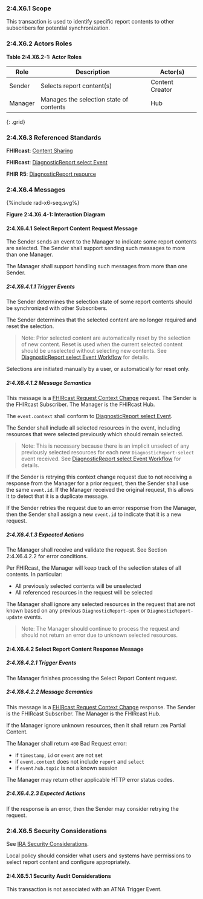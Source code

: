 ### 2:4.X6.1 Scope

This transaction is used to identify specific report contents to other subscribers for potential synchronization.

### 2:4.X6.2 Actors Roles

**Table 2:4.X6.2-1: Actor Roles**

| Role | Description | Actor(s) |
|------|-------------|----------|
| Sender | Selects report content(s) | Content Creator |
| Manager | Manages the selection state of contents | Hub |
{: .grid}

### 2:4.X6.3 Referenced Standards

**FHIRcast**: [Content Sharing](https://build.fhir.org/ig/HL7/fhircast-docs/2-10-ContentSharing.html)

**FHIRcast**: [DiagnosticReport select Event](https://build.fhir.org/ig/HL7/fhircast-docs/3-6-4-diagnosticreport-select.html)

**FHIR R5**: [DiagnosticReport resource](https://hl7.org/fhir/R5/diagnosticreport.html)

### 2:4.X6.4 Messages

<div>
{%include rad-x6-seq.svg%}
</div>

<div style="clear: left"/>

**Figure 2:4.X6.4-1: Interaction Diagram**

#### 2:4.X6.4.1 Select Report Content Request Message
The Sender sends an event to the Manager to indicate some report contents are selected. The Sender shall support sending such messages to more than one Manager.

The Manager shall support handling such messages from more than one Sender. 

##### 2:4.X6.4.1.1 Trigger Events

The Sender determines the selection state of some report contents should be synchronized with other Subscribers.

The Sender determines that the selected content are no longer required and reset the selection.

> Note: Prior selected content are automatically reset by the selection of new content. Reset is used when the current selected content should be unselected without selecting new contents. See [DiagnosticReport select Event Workflow](https://build.fhir.org/ig/HL7/fhircast-docs/3-6-4-diagnosticreport-select.html#workflow) for details.

Selections are initiated manually by a user, or automatically for reset only.

##### 2:4.X6.4.1.2 Message Semantics

This message is a [FHIRcast Request Context Change](https://build.fhir.org/ig/HL7/fhircast-docs/2-6-RequestContextChange.html#request-context-change-body) request. The Sender is the FHIRcast Subscriber. The Manager is the FHIRcast Hub.

The `event.context` shall conform to [DiagnosticReport select Event](https://build.fhir.org/ig/HL7/fhircast-docs/3-6-4-diagnosticreport-select.html).

The Sender shall include all selected resources in the event, including resources that were selected previously which should remain selected.

> Note: This is necessary because there is an implicit unselect of any previously selected resources for each new `DiagnosticReport-select` event received. See [DiagnosticReport select Event Workflow](https://build.fhir.org/ig/HL7/fhircast-docs/3-6-4-diagnosticreport-select.html#workflow) for details.

If the Sender is retrying this context change request due to not receiving a response from the Manager for a prior request, then the Sender shall use the same `event.id`. If the Manager received the original request, this allows it to detect that it is a duplicate message.

If the Sender retries the request due to an error response from the Manager, then the Sender shall assign a new `event.id` to indicate that it is a new request.

##### 2:4.X6.4.1.3 Expected Actions

The Manager shall receive and validate the request. See Section 2:4.X6.4.2.2 for error conditions.

Per FHIRcast, the Manager will keep track of the selection states of all contents. In particular:
- All previously selected contents will be unselected
- All referenced resources in the request will be selected

The Manager shall ignore any selected resources in the request that are not known based on any previous `DiagnosticReport-open` or `DiagnosticReport-update` events.

> Note: The Manager should continue to process the request and should not return an error due to unknown selected resources.

#### 2:4.X6.4.2 Select Report Content Response Message

##### 2:4.X6.4.2.1 Trigger Events

The Manager finishes processing the Select Report Content request.

##### 2:4.X6.4.2.2 Message Semantics

This message is a [FHIRcast Request Context Change](https://build.fhir.org/ig/HL7/fhircast-docs/2-6-RequestContextChange.html#request-context-change-body) response. The Sender is the FHIRcast Subscriber. The Manager is the FHIRcast Hub.

If the Manager ignore unknown resources, then it shall return `206` Partial Content.

The Manager shall return `400` Bad Request error:
- if `timestamp`, `id` or `event` are not set
- if `event.context` does not include `report` and `select`
- if `event`.`hub.topic` is not a known session

The Manager may return other applicable HTTP error status codes.

##### 2:4.X6.4.2.3 Expected Actions

If the response is an error, then the Sender may consider retrying the request.

### 2:4.X6.5 Security Considerations

See [IRA Security Considerations](volume-1.html#1xx5-ira-security-considerations).

Local policy should consider what users and systems have permissions to select report content and configure appropriately. 

#### 2:4.X6.5.1 Security Audit Considerations

This transaction is not associated with an ATNA Trigger Event.
